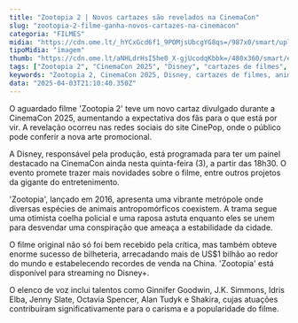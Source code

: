```yaml
---
title: "Zootopia 2 | Novos cartazes são revelados na CinemaCon"
slug: "zootopia-2-filme-ganha-novos-cartazes-na-cinemacon"
categoria: "FILMES"
midia: "https://cdn.ome.lt/_hYCxGcd6f1_9POMjsUbcgYG8qs=/987x0/smart/uploads/conteudo/fotos/021_nTSUuCL.jpg"
tipoMidia: "imagem"
thumb: "https://cdn.ome.lt/aNHLdrHsI5he0_X-gjUcodqKbbk=/480x360/smart/extras/conteudos/01_oc8ieSL.jpg"
tags: ["Zootopia 2", "CinemaCon 2025", "Disney", "cartazes de filmes", "animais antropomórficos", "sucesso de bilheteria", "streaming Disney+", "elenco estelar"]
keywords: "Zootopia 2, CinemaCon 2025, Disney, cartazes de filmes, animais antropomórficos, sucesso de bilheteria, streaming Disney+, elenco estelar"
data: "2025-04-03T21:10:40.350Z"
---
```


O aguardado filme 'Zootopia 2' teve um novo cartaz divulgado durante a CinemaCon 2025, aumentando a expectativa dos fãs para o que está por vir. A revelação ocorreu nas redes sociais do site CinePop, onde o público pode conferir a nova arte promocional.

A Disney, responsável pela produção, está programada para ter um painel destacado na CinemaCon ainda nesta quinta-feira (3), a partir das 18h30. O evento promete trazer mais novidades sobre o filme, entre outros projetos da gigante do entretenimento.

'Zootopia', lançado em 2016, apresenta uma vibrante metrópole onde diversas espécies de animais antropomórficos coexistem. A trama segue uma otimista coelha policial e uma raposa astuta enquanto eles se unem para desvendar uma conspiração que ameaça a estabilidade da cidade.

O filme original não só foi bem recebido pela crítica, mas também obteve enorme sucesso de bilheteria, arrecadando mais de US$1 bilhão ao redor do mundo e estabelecendo recordes de venda na China. 'Zootopia' está disponível para streaming no Disney+.

O elenco de voz inclui talentos como Ginnifer Goodwin, J.K. Simmons, Idris Elba, Jenny Slate, Octavia Spencer, Alan Tudyk e Shakira, cujas atuações contribuíram significativamente para o carisma e a popularidade do filme.